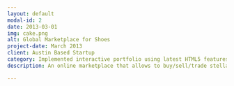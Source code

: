 ```yaml
---
layout: default
modal-id: 2
date: 2013-03-01
img: cake.png
alt: Global Marketplace for Shoes
project-date: March 2013
client: Austin Based Startup
category: Implemented interactive portfolio using latest HTML5 features.
description: An online marketplace that allows to buy/sell/trade stellar footwear with other fashion forward shoe fanatics. The application displays a rare collection, of unique, stylish and well-made shoes, where people can view, add comments or buy the accessories.

---
```

